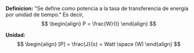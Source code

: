 **Definicion:**
"Se define como potencia a la tasa de transferencia de energía por unidad de tiempo."
Es decir,
$$
\begin{align}
P = \frac{W}{t}
\end{align}
$$

**Unidad:**
$$
\begin{align}
[P] = \frac{J}{s} = Watt \space (W)
\end{align}
$$
